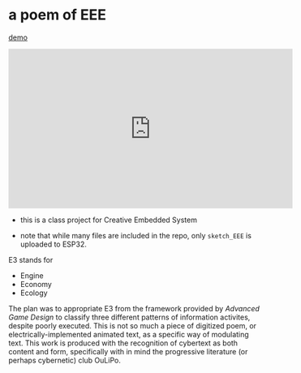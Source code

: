 # a poem of EEE

[demo](https://youtu.be/kPq9UTl7eHk)

<iframe width="560" height="315" src="https://www.youtube.com/embed/kPq9UTl7eHk" title="YouTube video player" frameborder="0" allow="accelerometer; autoplay; clipboard-write; encrypted-media; gyroscope; picture-in-picture" allowfullscreen></iframe>

* this is a class project for Creative Embedded System

* note that while many files are included in the repo, only `sketch_EEE` is uploaded to ESP32.


E3 stands for
- Engine
- Economy
- Ecology

The plan was to appropriate E3 from the framework provided by *Advanced Game Design* to classify three different patterns of information activites, despite poorly executed. 
This is not so much a piece of digitized poem, or electrically-implemented animated text, as a specific way of modulating text. This work is produced with the recognition of cybertext as both content and form, specifically with in mind the progressive literature (or perhaps cybernetic) club OuLiPo.
